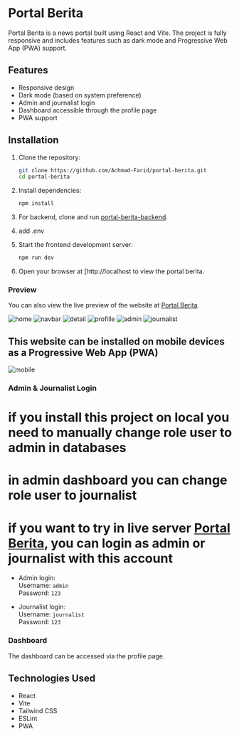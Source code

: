 # Portal Berita

Portal Berita is a news portal built using React and Vite. The project is fully responsive and includes features such as dark mode and Progressive Web App (PWA) support.

## Features

- Responsive design
- Dark mode (based on system preference)
- Admin and journalist login
- Dashboard accessible through the profile page
- PWA support

## Installation

1. Clone the repository:

   ```bash
   git clone https://github.com/Achmad-Farid/portal-berita.git
   cd portal-berita
   ```

2. Install dependencies:

   ```bash
   npm install
   ```

3. For backend, clone and run [portal-berita-backend](https://github.com/Achmad-Farid/portal-berita-backend).
4. add .env

5. Start the frontend development server:

   ```bash
   npm run dev
   ```

6. Open your browser at [http://localhost to view the portal berita.

### Preview

You can also view the live preview of the website at [Portal Berita](https://portal-berita-wh1t.vercel.app/).

![home](./public/home.png)
![navbar](./public/navbar.png)
![detail](./public/detail.png)
![profille](./public/profile.png)
![admin](./public/adminDashboard.png)
![journalist](./public/journalistDashboard.png)

## This website can be installed on mobile devices as a Progressive Web App (PWA)
![mobile](./public/mobile.jpg)

### Admin & Journalist Login

# if you install this project on local you need to manually change role user to admin in databases

# in admin dashboard you can change role user to journalist

# if you want to try in live server [Portal Berita](https://portal-berita-wh1t.vercel.app/), you can login as admin or journalist with this account

- Admin login:  
  Username: `admin`  
  Password: `123`

- Journalist login:  
  Username: `journalist`  
  Password: `123`

### Dashboard

The dashboard can be accessed via the profile page.

## Technologies Used

- React
- Vite
- Tailwind CSS
- ESLint
- PWA
